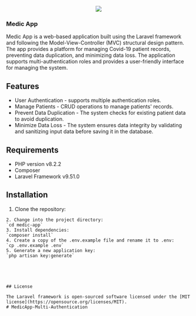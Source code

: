 <p align="center"><img src="https://user-images.githubusercontent.com/79900070/221207139-a48d356d-2b50-46f1-b697-eb6e39912858.png"></p>

### Medic App
Medic App is a web-based application built using the Laravel framework and following the Model-View-Controller (MVC) structural design pattern. The app provides a platform for managing Covid-19 patient records, preventing data duplication, and minimizing data loss. The application supports multi-authentication roles and provides a user-friendly interface for managing the system.

## Features
* User Authentication - supports multiple authentication roles.
* Manage Patients - CRUD operations to manage patients' records.
* Prevent Data Duplication - The system checks for existing patient data to avoid duplication.
* Minimize Data Loss - The system ensures data integrity by validating and sanitizing input data before saving it in the database.


## Requirements
* PHP version v8.2.2
* Composer
* Laravel Framework v9.51.0


## Installation
1. Clone the repository:
```tirmenal git clone https://github.com/Yowezy/MedicApp-Multi-Authentication.git'''
2. Change into the project directory: 
`cd medic-app`
3. Install dependencies:
`composer install`
4. Create a copy of the .env.example file and rename it to .env:
`cp .env.example .env`
5. Generate a new application key: 
`php artisan key:generate`





## License

The Laravel framework is open-sourced software licensed under the [MIT license](https://opensource.org/licenses/MIT).
# MedicApp-Multi-Authentication
